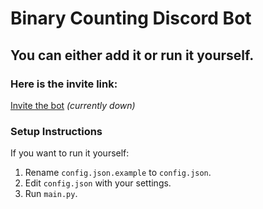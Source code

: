 # Binary Counting Discord Bot

## You can either add it or run it yourself.

### Here is the invite link:
[Invite the bot](https://discord.com/oauth2/authorize?client_id=1424805295565180949&permissions=139586825280&integration_type=0&scope=bot) *(currently down)*

### Setup Instructions
If you want to run it yourself:  
1. Rename `config.json.example` to `config.json`.  
2. Edit `config.json` with your settings.  
3. Run `main.py`.
